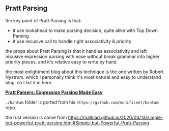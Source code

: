 
## Pratt Parsing

the key point of Pratt Parsing is that:

* it use lookahead to make parsing decision, quite alike with Top Down Parsing
* it use recusive call to handle right associativity & priority



the props about Pratt Parsing is that it handles associativity and left recusive expression parsing with ease without break grammar into higher priority pieces.
and it's relative easy to write by hand.

the most enlightment blog about this technique is the one written by Robert Nystrom. which I personally think it's most natural and easy to understand blog. so I list it in here.

__[Pratt Parsers: Expression Parsing Made Easy](https://journal.stuffwithstuff.com/2011/03/19/pratt-parsers-expression-parsing-made-easy/)__

`./bantam` folder is ported from his `https://github.com/munificent/bantam` repo.

the rust version is come from https://matklad.github.io/2020/04/13/simple-but-powerful-pratt-parsing.html#Simple-but-Powerful-Pratt-Parsing . 











